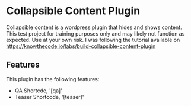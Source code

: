 # Collapsible Content Plugin

Collapsible content is a wordpress plugin that hides and shows content.
This test project for training purposes only and may likely not function as expected. Use at your own risk.
I was following the tutorial available on https://knowthecode.io/labs/build-collapsible-content-plugin

## Features

This plugin has the following features:

- QA Shortcde, '[qa]'
- Teaser Shortcode, '[teaser]'

